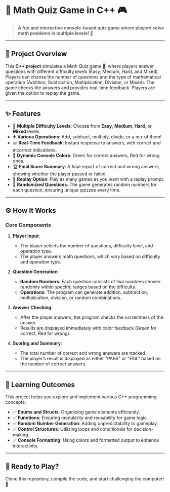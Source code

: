 # 🧮 Math Quiz Game in C++ 🎮

> **A fun and interactive console-based quiz game where players solve math problems in multiple levels! 🌟**  

---

## 🌟 Project Overview  
This **C++ project** simulates a Math Quiz game 🧠, where players answer questions with different difficulty levels (Easy, Medium, Hard, and Mixed). Players can choose the number of questions and the type of mathematical operation (Addition, Subtraction, Multiplication, Division, or Mixed). The game checks the answers and provides real-time feedback. Players are given the option to replay the game.  

---

## ✨ Features  
- 🧠 **Multiple Difficulty Levels**: Choose from **Easy**, **Medium**, **Hard**, or **Mixed** levels.  
- ➕ **Various Operations**: Add, subtract, multiply, divide, or a mix of them!  
- 📊 **Real-Time Feedback**: Instant response to answers, with correct and incorrect indications.  
- 🎨 **Dynamic Console Colors**: Green for correct answers, Red for wrong ones.  
- 🏆 **Final Score Summary**: A final report of correct and wrong answers, showing whether the player passed or failed.  
- 🔁 **Replay Option**: Play as many games as you want with a replay prompt.  
- 🤖 **Randomized Questions**: The game generates random numbers for each question, ensuring unique quizzes every time.  

---

## ⚙️ How It Works  

### Core Components  
1. **Player Input**:  
   - The player selects the number of questions, difficulty level, and operation type.  
   - The player answers math questions, which vary based on difficulty and operation type.  

2. **Question Generation**:  
   - **Random Numbers**: Each question consists of two numbers chosen randomly within specific ranges based on the difficulty.  
   - **Operations**: The program can generate addition, subtraction, multiplication, division, or random combinations.  

3. **Answer Checking**:  
   - After the player answers, the program checks the correctness of the answer.  
   - Results are displayed immediately with color feedback (Green for correct, Red for wrong).  

4. **Scoring and Summary**:  
   - The total number of correct and wrong answers are tracked.  
   - The player’s result is displayed as either "PASS" or "FAIL" based on the number of correct answers.  

---

## 🎯 Learning Outcomes

This project helps you explore and implement various C++ programming concepts:

- ✅ **Enums and Structs**: Organizing game elements efficiently.
- ✅ **Functions**: Ensuring modularity and reusability for game logic.
- ✅ **Random Number Generation**: Adding unpredictability to gameplay.
- ✅ **Control Structures**: Utilizing loops and conditionals for decision-making.
- ✅ **Console Formatting**: Using colors and formatted output to enhance interactivity.

---

## 🏁 Ready to Play?

Clone this repository, compile the code, and start challenging the computer!🚀

